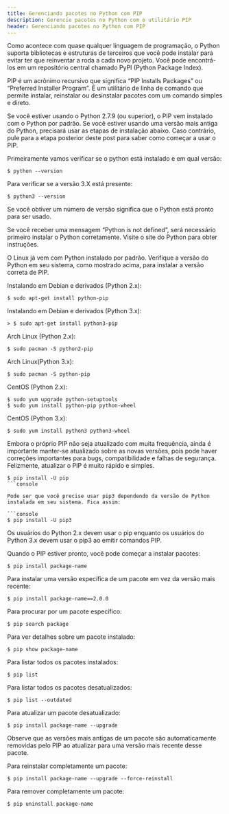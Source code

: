 ```yaml
---
title: Gerenciando pacotes no Python com PIP 
description: Gerencie pacotes no Python com o utilitário PIP
header: Gerenciando pacotes no Python com PIP
---
```



Como acontece com quase qualquer linguagem de programação, o Python suporta bibliotecas e estruturas de terceiros que você pode instalar para evitar ter que reinventar a roda a cada novo projeto. Você pode encontrá-los em um repositório central chamado PyPI (Python Package Index).

PIP é um acrônimo recursivo que significa “PIP Installs Packages” ou “Preferred Installer Program”. É um utilitário de linha de comando que permite instalar, reinstalar ou desinstalar pacotes com um comando simples e direto.

Se você estiver usando o Python 2.7.9 (ou superior), o PIP vem instalado com o Python por padrão. Se você estiver usando uma versão mais antiga do Python, precisará usar as etapas de instalação abaixo. Caso contrário, pule para a etapa posterior deste post para saber como começar a usar o PIP.

Primeiramente vamos verificar se o python está instalado e em qual versão:

```console
$ python --version
```

Para verificar se a versão 3.X está presente:

```console
$ python3 --version
```

Se você obtiver um número de versão significa que o Python está pronto para ser usado.

Se você receber uma mensagem “Python is not defined”, será necessário primeiro instalar o Python corretamente. Visite o site do Python para obter instruções.

O Linux já vem com Python instalado por padrão. Verifique a versão do Python em seu sistema, como mostrado acima, para instalar a versão correta de PIP.

Instalando em Debian e derivados (Python 2.x):

```console
$ sudo apt-get install python-pip
```

Instalando em Debian e derivados (Python 3.x):

```console
> $ sudo apt-get install python3-pip
```

Arch Linux (Python 2.x):

```console
$ sudo pacman -S python2-pip
```

Arch Linux(Python 3.x):

```console
$ sudo pacman -S python-pip
```

CentOS (Python 2.x):

```console
$ sudo yum upgrade python-setuptools  
$ sudo yum install python-pip python-wheel
```

CentOS (Python 3.x):

```console
$ sudo yum install python3 python3-wheel
```

Embora o próprio PIP não seja atualizado com muita frequência, ainda é importante manter-se atualizado sobre as novas versões, pois pode haver correções importantes para bugs, compatibilidade e falhas de segurança. Felizmente, atualizar o PIP é muito rápido e simples.

```console
$ pip install -U pip
```console

Pode ser que você precise usar pip3 dependendo da versão de Python instalada em seu sistema. Fica assim:

```console
$ pip install -U pip3
```

Os usuários do Python 2.x devem usar o pip enquanto os usuários do Python 3.x devem usar o pip3 ao emitir comandos PIP.

Quando o PIP estiver pronto, você pode começar a instalar pacotes:

```console
$ pip install package-name
```

Para instalar uma versão específica de um pacote em vez da versão mais recente:

```console
$ pip install package-name==2.0.0
```

Para procurar por um pacote específico:

```console
$ pip search package
```

Para ver detalhes sobre um pacote instalado:

```console
$ pip show package-name
```

Para listar todos os pacotes instalados:

```console
$ pip list
```

Para listar todos os pacotes desatualizados:

```console
$ pip list --outdated
```

Para atualizar um pacote desatualizado:

```console
$ pip install package-name --upgrade
```

Observe que as versões mais antigas de um pacote são automaticamente removidas pelo PIP ao atualizar para uma versão mais recente desse pacote.

Para reinstalar completamente um pacote:

```console
$ pip install package-name --upgrade --force-reinstall
```

Para remover completamente um pacote:

```console
$ pip uninstall package-name  
```


